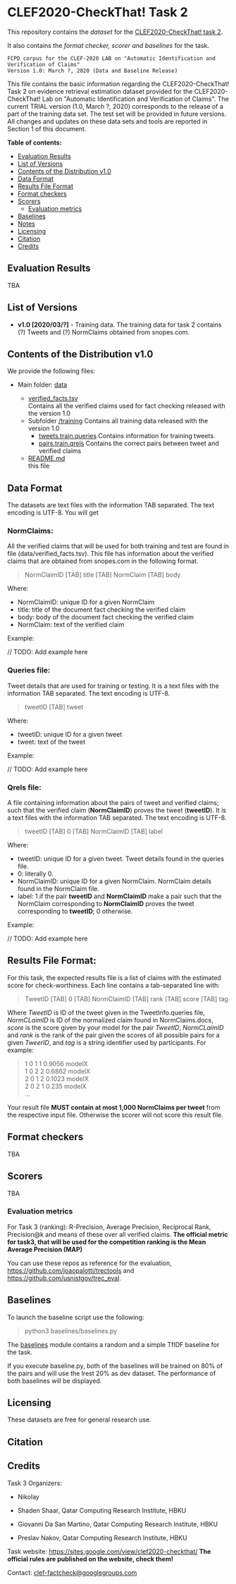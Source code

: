 # CLEF2020-CheckThat! Task 2
This repository contains the _dataset_ for the [CLEF2020-CheckThat! task 2](https://sites.google.com/view/clef2020-checkthat/tasks/task-2-claim-retrieval).

It also contains the _format checker, scorer and baselines_ for the task.

````
FCPD corpus for the CLEF-2020 LAB on "Automatic Identification and Verification of Claims"
Version 1.0: March ?, 2020 (Data and Baseline Release)
````

This file contains the basic information regarding the CLEF2020-CheckThat! Task 2 
on evidence retrieval estimation dataset provided for the CLEF2020-CheckThat! Lab
on "Automatic Identification and Verification of Claims".
The current TRIAL version (1.0, March ?, 2020) corresponds to the release of a 
part of the training data set.
The test set will be provided in future versions.
All changes and updates on these data sets and tools are reported in Section 1 of this document.

__Table of contents:__
* [Evaluation Results](#evaluation-results)
* [List of Versions](#list-of-versions)
* [Contents of the Distribution v1.0](#contents-of-the-distribution-v10)
* [Data Format](#data-format)
* [Results File Format](#results-file-format)
* [Format checkers](#format-checkers)
* [Scorers](#scorers)
   * [Evaluation metrics](#evaluation-metrics)
* [Baselines](#baselines)
* [Notes](#notes)
* [Licensing](#licensing)
* [Citation](#citation)
* [Credits](#credits)

## Evaluation Results

TBA

## List of Versions

* __v1.0 [2020/03/?]__ - Training data. The training data for task 2 contains (?) Tweets and (?) NormClaims obtained from snopes.com.

## Contents of the Distribution v1.0

We provide the following files:

- Main folder: [data](data)
  - [verified_facts.tsv](data/verified_facts.tsv) <br/>
	  Contains all the verified claims used for fact checking released with the version 1.0
  - Subfolder [/training](data/training)
	  Contains all training data released with the version 1.0
  	- [tweets.train.queries](data/training/tweets.train.queries)
  		Contains information for training tweets.
  	- [pairs.train.qrels](data/training/pairs.train.qrels)
  		Contains the correct pairs between tweet and verified claims

  * [README.md](README.md) <br/>
    this file
  

## Data Format

The datasets are text files with the information TAB separated. The text encoding is UTF-8. You will get 

### NormClaims:

All the verified claims that will be used for both training and test are found in file (data/verified_facts.tsv). This file has information about the verified claims that are obtained from snopes.com in the following format. 

> NormClaimID [TAB] title [TAB] NormClaim [TAB] body

Where: <br>
* NormClaimID: unique ID for a given NormClaim <br/>
* title: title of the document fact checking the verified claim <br/>
* body: body of the document fact checking the verified claim <br/>
* NormClaim: text of the verified claim <br/>

Example:

// TODO: Add example here

### Queries file:

Tweet details that are used for training or testing. 
It is a text files with the information TAB separated. 
The text encoding is UTF-8.

> tweetID [TAB] tweet

Where: <br>
* tweetID: unique ID for a given tweet <br/>
* tweet: text of the tweet <br/>

Example:

// TODO: Add example here

### Qrels file:

A file containing information about the pairs of tweet and verified claims;
such that the verified claim (__NormClaimID__) proves the tweet (__tweetID__).
It is a text files with the information TAB separated. 
The text encoding is UTF-8.

> tweetID [TAB] 0 [TAB] NormClaimID [TAB] label

Where: <br>
* tweetID: unique ID for a given tweet. Tweet details found in the queries file. <br/>
* 0: literally 0.
* NormClaimID: unique ID for a given NormClaim. NormClaim details found in the NormClaim file. <br/>
* label: 1 if the pair __tweetID__ and __NormClaimID__ make a pair such that the NormClaim corresponding to __NormClaimID__ proves the tweet corresponding to __tweetID__; 0 otherwise.

Example:

// TODO: Add example here

## __Results File Format__: 

For this task, the expected results file is a list of claims with the estimated score for check-worthiness. 
Each line contains a tab-separated line with:
>TweetID [TAB] 0 [TAB] NormClaimID [TAB] rank [TAB] score [TAB] tag

Where _TweetID_ is ID of the tweet given in the TweetInfo.queries file, _NormCLaimID_ is ID of the normalized claim found in NormClaims.docs, _score_ is the score given by your model for the pair _TweetID_, _NormCLaimID_ and _rank_ is the rank of the pair given the scores of all possible pairs for a given _TweerID_, and _tag_ is a string identifier used by participants.
 For example:
>1  0  1  1  0.9056  modelX <br/>
>1  0  2  2  0.6862  modelX <br/>
>2  0  1  2  0.1023  modelX <br/>
>2  0  2  1  0.235  modelX <br/>
> ...

Your result file **MUST contain at most 1,000 NormClaims per tweet** from the respective input file.
Otherwise the scorer will not score this result file.

## Format checkers

TBA

## Scorers 

TBA

### Evaluation metrics

For Task 3 (ranking): R-Precision, Average Precision, Reciprocal Rank, Precision@k and means of these over all verified claims.
**The official metric for task3, that will be used for the competition ranking is the Mean Average Precision (MAP)**

You can use these repos as reference for the evaluation, https://github.com/joaopalotti/trectools and https://github.com/usnistgov/trec_eval.

## Baselines

To launch the baseline script use the following:

> python3 baselines/baselines.py  <br/>

The [baselines](/baselines) module contains a random and a simple TfIDF baseline for the task.

If you execute baseline.py, both of the baselines will be trained on 80% of the pairs and will use the lrest 20% as dev dataset.
The performance of both baselines will be displayed.

## Licensing

  These datasets are free for general research use.

## Citation


## Credits

Task 3 Organizers:

* Nikolay <br/>

* Shaden Shaar, Qatar Computing Research Institute, HBKU <br/>

* Giovanni Da San Martino, Qatar Computing Research Institute, HBKU <br/>

* Preslav Nakov, Qatar Computing Research Institute, HBKU <br/>

Task website: https://sites.google.com/view/clef2020-checkthat/
**The official rules are published on the website, check them!**

Contact:   clef-factcheck@googlegroups.com

